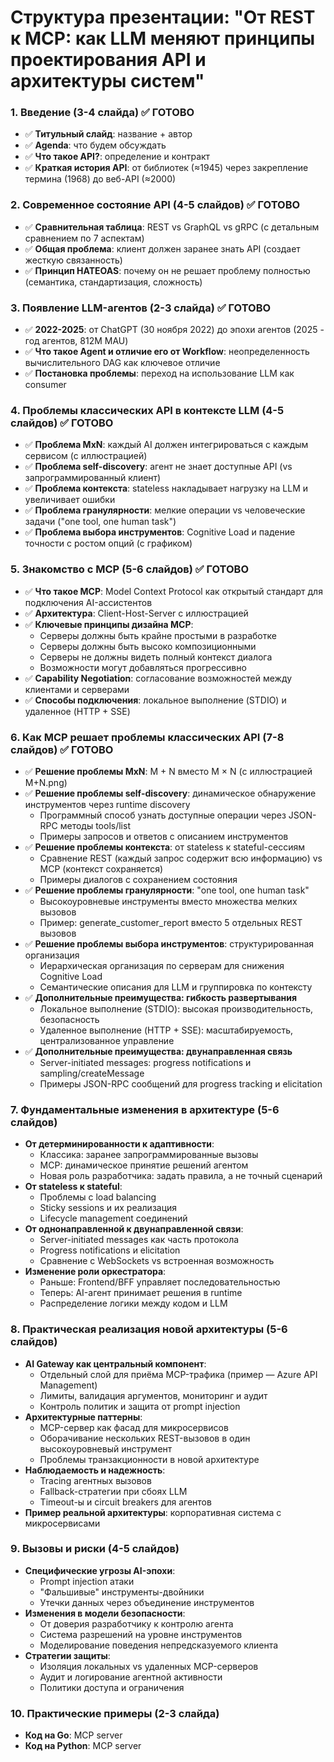 # Структура презентации: "От REST к MCP: как LLM меняют принципы проектирования API и архитектуры систем"

### 1. Введение (3-4 слайда) ✅ ГОТОВО
- ✅ **Титульный слайд**: название + автор
- ✅ **Agenda**: что будем обсуждать
- ✅ **Что такое API?**: определение и контракт
- ✅ **Краткая история API**: от библиотек (≈1945) через закрепление термина (1968) до веб-API (≈2000)

### 2. Современное состояние API (4-5 слайдов) ✅ ГОТОВО
- ✅ **Сравнительная таблица**: REST vs GraphQL vs gRPC (с детальным сравнением по 7 аспектам)
- ✅ **Общая проблема**: клиент должен заранее знать API (создает жесткую связанность)
- ✅ **Принцип HATEOAS**: почему он не решает проблему полностью (семантика, стандартизация, сложность)

### 3. Появление LLM-агентов (2-3 слайда) ✅ ГОТОВО
- ✅ **2022-2025**: от ChatGPT (30 ноября 2022) до эпохи агентов (2025 - год агентов, 812M MAU)
- ✅ **Что такое Agent и отличие его от Workflow**: неопределенность вычислительного DAG как ключевое отличие
- ✅ **Постановка проблемы**: переход на использование LLM как consumer

### 4. Проблемы классических API в контексте LLM (4-5 слайдов) ✅ ГОТОВО
- ✅ **Проблема MxN**: каждый AI должен интегрироваться с каждым сервисом (с иллюстрацией)
- ✅ **Проблема self-discovery**: агент не знает доступные API (vs запрограммированный клиент)
- ✅ **Проблема контекста**: stateless накладывает нагрузку на LLM и увеличивает ошибки
- ✅ **Проблема гранулярности**: мелкие операции vs человеческие задачи ("one tool, one human task")
- ✅ **Проблема выбора инструментов**: Cognitive Load и падение точности с ростом опций (с графиком)

### 5. Знакомство с MCP (5-6 слайдов) ✅ ГОТОВО
- ✅ **Что такое MCP**: Model Context Protocol как открытый стандарт для подключения AI-ассистентов
- ✅ **Архитектура**: Client-Host-Server с иллюстрацией
- ✅ **Ключевые принципы дизайна MCP**:
  - Серверы должны быть крайне простыми в разработке
  - Серверы должны быть высоко композиционными
  - Серверы не должны видеть полный контекст диалога
  - Возможности могут добавляться прогрессивно
- ✅ **Capability Negotiation**: согласование возможностей между клиентами и серверами
- ✅ **Способы подключения**: локальное выполнение (STDIO) и удаленное (HTTP + SSE)

### 6. Как MCP решает проблемы классических API (7-8 слайдов) ✅ ГОТОВО
- ✅ **Решение проблемы MxN**: M + N вместо M × N (с иллюстрацией M+N.png)
- ✅ **Решение проблемы self-discovery**: динамическое обнаружение инструментов через runtime discovery
  - Программный способ узнать доступные операции через JSON-RPC методы tools/list
  - Примеры запросов и ответов с описанием инструментов
- ✅ **Решение проблемы контекста**: от stateless к stateful-сессиям  
  - Сравнение REST (каждый запрос содержит всю информацию) vs MCP (контекст сохраняется)
  - Примеры диалогов с сохранением состояния
- ✅ **Решение проблемы гранулярности**: "one tool, one human task"
  - Высокоуровневые инструменты вместо множества мелких вызовов
  - Пример: generate_customer_report вместо 5 отдельных REST вызовов
- ✅ **Решение проблемы выбора инструментов**: структурированная организация
  - Иерархическая организация по серверам для снижения Cognitive Load
  - Семантические описания для LLM и группировка по контексту
- ✅ **Дополнительные преимущества: гибкость развертывания**
  - Локальное выполнение (STDIO): высокая производительность, безопасность
  - Удаленное выполнение (HTTP + SSE): масштабируемость, централизованное управление  
- ✅ **Дополнительные преимущества: двунаправленная связь**
  - Server-initiated messages: progress notifications и sampling/createMessage
  - Примеры JSON-RPC сообщений для progress tracking и elicitation

### 7. Фундаментальные изменения в архитектуре (5-6 слайдов)
- **От детерминированности к адаптивности**:
  - Классика: заранее запрограммированные вызовы
  - MCP: динамическое принятие решений агентом
  - Новая роль разработчика: задать правила, а не точный сценарий
- **От stateless к stateful**:
  - Проблемы с load balancing
  - Sticky sessions и их реализация
  - Lifecycle management соединений
- **От однонаправленной к двунаправленной связи**:
  - Server-initiated messages как часть протокола
  - Progress notifications и elicitation
  - Сравнение с WebSockets vs встроенная возможность
- **Изменение роли оркестратора**:
  - Раньше: Frontend/BFF управляет последовательностью
  - Теперь: AI-агент принимает решения в runtime
  - Распределение логики между кодом и LLM

### 8. Практическая реализация новой архитектуры (5-6 слайдов)
- **AI Gateway как центральный компонент**:
  - Отдельный слой для приёма MCP-трафика (пример — Azure API Management)
  - Лимиты, валидация аргументов, мониторинг и аудит
  - Контроль политик и защита от prompt injection
- **Архитектурные паттерны**:
  - MCP-сервер как фасад для микросервисов
  - Оборачивание нескольких REST-вызовов в один высокоуровневый инструмент
  - Проблемы транзакционности в новой архитектуре
- **Наблюдаемость и надежность**:
  - Tracing агентных вызовов
  - Fallback-стратегии при сбоях LLM
  - Timeout-ы и circuit breakers для агентов
- **Пример реальной архитектуры**: корпоративная система с микросервисами

### 9. Вызовы и риски (4-5 слайдов)
- **Специфические угрозы AI-эпохи**:
  - Prompt injection атаки
  - "Фальшивые" инструменты-двойники
  - Утечки данных через объединение инструментов
- **Изменения в модели безопасности**:
  - От доверия разработчику к контролю агента
  - Система разрешений на уровне инструментов
  - Моделирование поведения непредсказуемого клиента
- **Стратегии защиты**:
  - Изоляция локальных vs удаленных MCP-серверов
  - Аудит и логирование агентной активности
  - Политики доступа и ограничения

### 10. Практические примеры (2-3 слайда)
- **Код на Go**: MCP server
- **Код на Python**: MCP server
